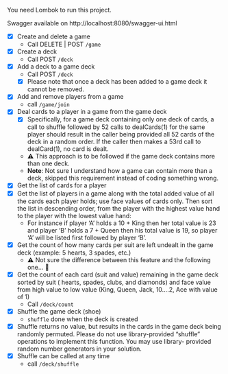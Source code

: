 You need Lombok to run this project.

Swagger available on http://localhost:8080/swagger-ui.html

- [x] Create and delete a game
    * Call DELETE | POST `/game`
- [x] Create a deck
    * Call POST `/deck`
- [x] Add a deck to a game deck
    * Call POST `/deck`
    * [x] Please note that once a deck has been added to a game deck it cannot be
removed.
- [x] Add and remove players from a game
    * call  `/game/join`
- [x] Deal cards to a player in a game from the game deck
    * [x] Specifically, for a game deck containing only one deck of cards, a call to shuffle
followed by 52 calls to dealCards(1) for the same player should result in the
caller being provided all 52 cards of the deck in a random order. If the caller then
makes a 53rd call to dealCard(1), no card is dealt. 
    * ⚠️ This approach is to be followed if the game deck contains more than one deck.
    * **Note**: Not sure I understand how a game can contain more than a deck, skipped this requirement instead of coding something wrong.
- [x] Get the list of cards for a player
- [x] Get the list of players in a game along with the total added value of all the cards each
player holds; use face values of cards only. Then sort the list in descending order, from
the player with the highest value hand to the player with the lowest value hand:
    * For instance if player ‘A’ holds a 10 + King then her total value is 23 and player
‘B’ holds a 7 + Queen then his total value is 19, so player ‘A’ will be listed first
followed by player ‘B’.
- [x] Get the count of how many cards per suit are left undealt in the game deck (example: 5
hearts, 3 spades, etc.)
    * ⚠️ Not sure the difference between this feature and the following one... 🤔
- [x] Get the count of each card (suit and value) remaining in the game deck sorted by suit (
hearts, spades, clubs, and diamonds) and face value from high value to low value (King,
Queen, Jack, 10….2, Ace with value of 1)
    * Call `/deck/count` 
- [x] Shuffle the game deck (shoe)
    * `shuffle` done when the deck is created
- [x] Shuffle returns no value, but results in the cards in the game deck being
randomly permuted. Please do not use library-provided “shuffle” operations to
implement this function. You may use library- provided random number
generators in your solution.
- [x] Shuffle can be called at any time
    * call `/deck/shuffle`

